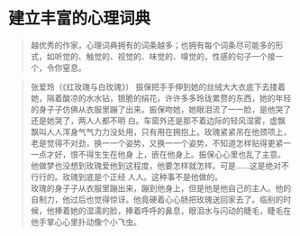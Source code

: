 # 建立丰富的心理词典

> 越优秀的作家，心理词典拥有的词条越多；也拥有每个词条尽可能多的形式，如听觉的、触觉的、视觉的、味觉的、嗅觉的，性感的句子一个接一个，令你窒息。

> 张爱玲（《红玫瑰与白玫瑰》）
振保把⼿手伸到她的丝绒⼤大衣底下去搂着她，隔着酸凉的⽔水钻，银脆的绢花，许许多多玲珑累赘的东西，她的年轻的身⼦子仿佛从衣服里蹦了出来。振保吻她，她眼泪流了⼀一脸，是他哭了还是她哭了，两⼈人都不明
白。车窗外还是那不着边际的轻风湿雾，虚飘飘叫⼈人浑身⽓气⼒力没处用，只有用在拥抱上。玫瑰紧紧吊在他颈项上，老是觉得不对劲，换⼀一个姿势，又换⼀一个姿势，不知道怎样贴得更紧⼀一点才好，恨不得⽣生在他身
上，嵌在他身上。振保⼼心里也乱了主意。他做梦也没想到玫瑰爱他到这程度，他要怎样就怎样。可是……这是绝对不⾏行的。玫瑰到底是个正经
⼈人。这种事不是他做的。  
玫瑰的身⼦子从衣服里蹦出来，蹦到他身上，但是他是他自⼰的主人。他的自制力，他过后也觉得惊讶。他竟硬着⼼心肠把玫瑰送回家去了。临别的时候，他捧着她的湿濡的脸，捧着呼呼的鼻息，眼泪⽔与闪动的睫毛，睫⽑在他⼿掌⼼心里扑动像个小飞虫。
